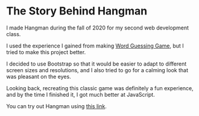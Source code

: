 # The Story Behind Hangman

I made Hangman during the fall of 2020 for my second web development class.

I used the experience I gained from making [Word Guessing Game](https://github.com/ZoltanKuli/Word-Guessing-Game), but I tried to make this project better.

I decided to use Bootstrap so that it would be easier to adapt to different screen sizes and resolutions, and I also tried to go for a calming look that was pleasant on the eyes.

Looking back, recreating this classic game was definitely a fun experience, and by the time I finished it, I got much better at JavaScript.

You can try out Hangman using [this link](https://people.inf.elte.hu/gshkd4/pages/games/hangman/).
